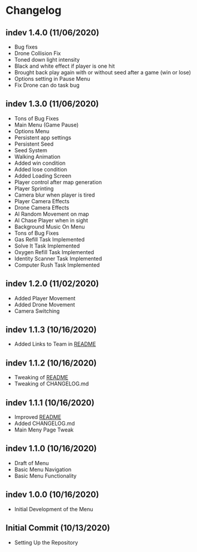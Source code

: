 # Changelog

## indev 1.4.0 (11/06/2020)
- Bug fixes
- Drone Collision Fix
- Toned down light intensity
- Black and white effect if player is one hit
- Brought back play again with or without seed after a game (win or lose)
- Options setting in Pause Menu
- Fix Drone can do task bug

## indev 1.3.0 (11/06/2020)
- Tons of Bug Fixes
- Main Menu (Game Pause)
- Options Menu
- Persistent app settings
- Persistent Seed
- Seed System
- Walking Animation
- Added win condition
- Added lose condition
- Added Loading Screen
- Player control after map generation
- Player Sprinting
- Camera blur when player is tired
- Player Camera Effects
- Drone Camera Effects
- AI Random Movement on map
- AI Chase Player when in sight
- Background Music On Menu
- Tons of Bug Fixes
- Gas Refill Task Implemented
- Solve It Task Implemented
- Oxygen Refill Task Implemented
- Identity Scanner Task Implemented
- Computer Rush Task Implemented

## indev 1.2.0 (11/02/2020)
- Added Player Movement
- Added Drone Movement
- Camera Switching

## indev 1.1.3 (10/16/2020)
- Added Links to Team in [README](README.md)

## indev 1.1.2 (10/16/2020)
- Tweaking of [README](README.md)
- Tweaking of CHANGELOG.md

## indev 1.1.1 (10/16/2020)
- Improved [README](README.md)
- Added CHANGELOG.md
- Main Meny Page Tweak

## indev 1.1.0 (10/16/2020)
- Draft of Menu
- Basic Menu Navigation
- Basic Menu Functionality

## indev 1.0.0 (10/16/2020)
- Initial Development of the Menu

## Initial Commit (10/13/2020)
- Setting Up the Repository